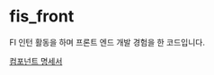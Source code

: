 # fis_front

FI 인턴 활동을 하며 프론트 엔드 개발 경험을 한 코드입니다.

[컴포넌트 명세서](https://s3.us-west-2.amazonaws.com/secure.notion-static.com/c218ba41-cf52-4e1a-b38c-15f14dfab7c7/2022%EC%A7%80%EB%AC%B8%EB%93%B1%EB%A1%9D%EC%BD%9C%EC%84%BC%ED%84%B0_%EC%BB%B4%ED%8F%AC%EB%84%8C%ED%8A%B8_%EB%AA%85%EC%84%B8%EC%84%9C.docx.pdf?X-Amz-Algorithm=AWS4-HMAC-SHA256&X-Amz-Content-Sha256=UNSIGNED-PAYLOAD&X-Amz-Credential=AKIAT73L2G45EIPT3X45%2F20230301%2Fus-west-2%2Fs3%2Faws4_request&X-Amz-Date=20230301T155946Z&X-Amz-Expires=86400&X-Amz-Signature=8abb3a1c03c7f258aa2587a45bda8c58898a7d197d8b468595b4e2c4423b4c02&X-Amz-SignedHeaders=host&response-content-disposition=filename%3D%222022%2525EC%2525A7%252580%2525EB%2525AC%2525B8%2525EB%252593%2525B1%2525EB%2525A1%25259D%2525EC%2525BD%25259C%2525EC%252584%2525BC%2525ED%252584%2525B0_%2525EC%2525BB%2525B4%2525ED%25258F%2525AC%2525EB%252584%25258C%2525ED%25258A%2525B8_%2525EB%2525AA%252585%2525EC%252584%2525B8%2525EC%252584%25259C.docx.pdf%253FX-Amz-Algorithm%253DAWS4-HMAC-SHA256%2526X-Amz-Content-Sha256%253DUNSIGNED-PAYLOAD%2526X-Amz-Credential%253DAKIAT73L2G45EIPT3X45%25252F20230301%25252Fus-west-2%25252Fs3%25252Faws4_request%2526X-Amz-Date%253D20230301T154026Z%2526X-Amz-Expires%253D86400%2526X-Amz-Signature%253Debcedcccff0a7428239562c195fca871755413290f95b1f2c3c4a63e2c575024%2526X-Amz-SignedHeaders%253Dhost%2526response-content-disposition%253Dfilename%25253D%2525222022%252525EC%252525A7%25252580%252525EB%252525AC%252525B8%252525EB%25252593%252525B1%252525EB%252525A1%2525259D%252525EC%252525BD%2525259C%252525EC%25252584%252525BC%252525ED%25252584%252525B0%25252520%252525EC%252525BB%252525B4%252525ED%2525258F%252525AC%252525EB%25252584%2525258C%252525ED%2525258A%252525B8%25252520%252525EB%252525AA%25252585%252525EC%25252584%252525B8%252525EC%25252584%2525259C.docx.pdf%252522%2526x-id%253DGetObject%22&x-id=GetObject)
